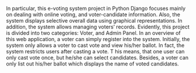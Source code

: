 In particular, this e-voting system project in Python Django focuses mainly on dealing with online voting, and voter-candidate information.
Also, the system displays selective overall data using graphical representations.
In addition, the system allows managing voters’ records. Evidently, this project is divided into two categories: Voter, and Admin Panel.
In an overview of this web application, a voter can simply register into the system. 
Initially, the system only allows a voter to cast vote and view his/her ballot. 
In fact, the system restricts users after casting a vote. T
his means, that one user can only cast vote once, but he/she can select  candidates. 
Besides, a voter can only list out his/her ballot which displays the name of voted candidates.
